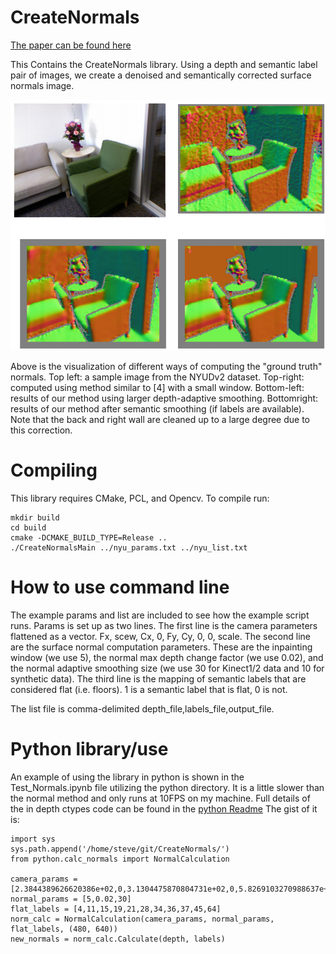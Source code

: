 # CreateNormals

[The paper can be found here](https://arxiv.org/abs/1906.06792)


This Contains the CreateNormals library. Using a depth and semantic label pair of images, we create a denoised and semantically corrected surface normals image.

![alt text](https://raw.githubusercontent.com/StevenHickson/CreateNormals/master/example.png)

Above is the visualization of different ways of computing the "ground truth" normals. Top left: a sample image from the
NYUDv2 dataset. Top-right: computed using method similar to [4] with a small window. Bottom-left: results of our
method using larger depth-adaptive smoothing. Bottomright: results of our method after semantic smoothing (if
labels are available). Note that the back and right wall are
cleaned up to a large degree due to this correction.


# Compiling

This library requires CMake, PCL, and Opencv. To compile run:
```
mkdir build
cd build
cmake -DCMAKE_BUILD_TYPE=Release ..
./CreateNormalsMain ../nyu_params.txt ../nyu_list.txt
```

# How to use command line

The example params and list are included to see how the example script runs.
Params is set up as two lines. The first line is the camera parameters flattened as a vector. Fx, scew, Cx, 0, Fy, Cy, 0, 0, scale.
The second line are the surface normal computation parameters. These are the inpainting window (we use 5), the normal max depth change factor (we use 0.02), and the normal adaptive smoothing size (we use 30 for Kinect1/2 data and 10 for synthetic data).
The third line is the mapping of semantic labels that are considered flat (i.e. floors). 1 is a semantic label that is flat, 0 is not.

The list file is comma-delimited depth_file,labels_file,output_file.

# Python library/use

An example of using the library in python is shown in the Test_Normals.ipynb file utilizing the python directory. It is a little slower than the normal method and only runs at 10FPS on my machine.
Full details of the in depth ctypes code can be found in the [python Readme](https://raw.githubusercontent.com/StevenHickson/CreateNormals/master/python/README.md)
The gist of it is:
```
import sys
sys.path.append('/home/steve/git/CreateNormals/')
from python.calc_normals import NormalCalculation

camera_params = [2.3844389626620386e+02,0,3.1304475870804731e+02,0,5.8269103270988637e+02,2.4273913761751615e+02,0,0,1]
normal_params = [5,0.02,30]
flat_labels = [4,11,15,19,21,28,34,36,37,45,64]
norm_calc = NormalCalculation(camera_params, normal_params, flat_labels, (480, 640))
new_normals = norm_calc.Calculate(depth, labels)
```

